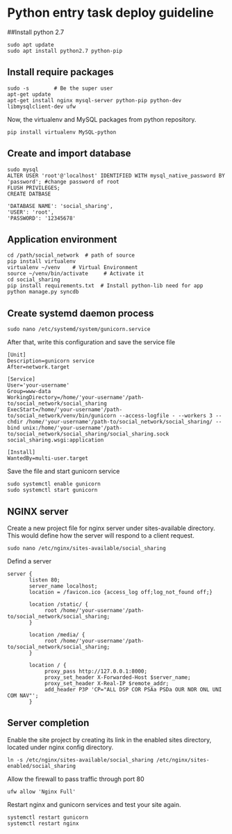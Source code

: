 # Python entry task deploy guideline

##Install python 2.7
```commandline
sudo apt update
sudo apt install python2.7 python-pip
```
## Install require packages
```commandline
sudo -s        # Be the super user
apt-get update
apt-get install nginx mysql-server python-pip python-dev libmysqlclient-dev ufw
```
Now, the virtualenv and MySQL packages from python repository. 
```commandline
pip install virtualenv MySQL-python
```
## Create and import database
```commandline
sudo mysql
ALTER USER 'root'@'localhost' IDENTIFIED WITH mysql_native_password BY 'password'; #change password of root
FLUSH PRIVILEGES;
CREATE DATBASE 
```
```buildoutcfg
'DATABASE NAME': 'social_sharing',
'USER': 'root',
'PASSWORD': '12345678'
```
## Application environment
```commandline
cd /path/social_network  # path of source
pip install virtualenv
virtualenv ~/venv    # Virtual Environment
source ~/venv/bin/activate     # Activate it
cd social_sharing
pip install requirements.txt  # Install python-lib need for app
python manage.py syncdb

```
## Create systemd daemon process
```commandline
sudo nano /etc/systemd/system/gunicorn.service

```
After that, write this configuration and save the service file 
```text
[Unit]
Description=gunicorn service
After=network.target

[Service]
User='your-username'
Group=www-data
WorkingDirectory=/home/'your-username'/path-to/social_network/social_sharing
ExecStart=/home/'your-username'/path-to/social_network/venv/bin/gunicorn --access-logfile - --workers 3 --chdir /home/'your-username'/path-to/social_network/social_sharing/ --bind unix:/home/'your-username'/path-to/social_network/social_sharing/social_sharing.sock social_sharing.wsgi:application

[Install]
WantedBy=multi-user.target

```
Save the file and start gunicorn service
```commandline
sudo systemctl enable gunicorn
sudo systemctl start gunicorn
```
## NGINX server
Create a new project file for nginx server under sites-available directory. This would define how the server will respond to a client request. 
```commandline
sudo nano /etc/nginx/sites-available/social_sharing
```
Defind a server
```text
server {
       listen 80;
       server_name localhost;
       location = /favicon.ico {access_log off;log_not_found off;}

       location /static/ {
            root /home/'your-username'/path-to/social_network/social_sharing;
       }

       location /media/ {
            root /home/'your-username'/path-to/social_network/social_sharing;
       }

       location / {
            proxy_pass http://127.0.0.1:8000;
            proxy_set_header X-Forwarded-Host $server_name;
            proxy_set_header X-Real-IP $remote_addr;
            add_header P3P 'CP="ALL DSP COR PSAa PSDa OUR NOR ONL UNI COM NAV"';
       }

```
## Server completion
Enable the site project by creating its link in the enabled sites directory, located under nginx config directory. 
```commandline
ln -s /etc/nginx/sites-available/social_sharing /etc/nginx/sites-enabled/social_sharing
```
Allow the firewall to pass traffic through port 80
```commandline
ufw allow 'Nginx Full'
```
Restart nginx and gunicorn services and test your site again. 
```commandline
systemctl restart gunicorn
systemctl restart nginx
```